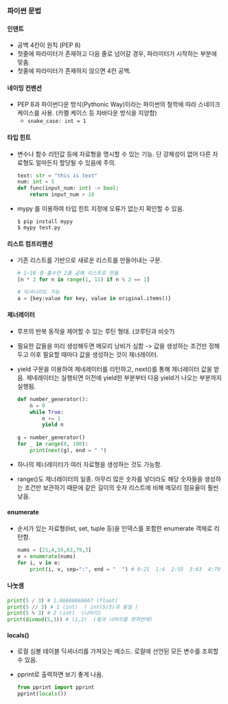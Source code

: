 ### 파이썬 문법

#### 인덴트

* 공백 4칸이 원칙 (PEP 8)
* 첫줄에 파라미터가 존재하고 다음 줄로 넘어갈 경우, 파라미터가 시작하는 부분에 맞춤.
* 첫줄에 파라미터가 존재하지 않으면 4칸 공백.

#### 네이밍 컨벤션

* PEP 8과 파이썬다운 방식(Pythonic Way)이라는 파이썬의 철학에 따라 스네이크 케이스를 사용. (카멜 케이스 등 자바다운 방식을 지양함)
  * `snake_case: int = 1`

#### 타입 힌트

* 변수나 함수 리턴값 등에 자료형을 명시할 수 있는 기능. 단 강제성이 없어 다른 자료형도 얼마든지 할당될 수 있음에 주의.

  ```python
  text: str = "this is text"
  num: int = 5
  def func(input_num: int) -> bool:
      return input_num > 10
  ```

* mypy 를 이용하여 타입 힌트 지정에 오류가 없는지 확인할 수 있음.

  ```
  $ pip install mypy
  $ mypy test.py
  ```

#### 리스트 컴프리헨션

* 기존 리스트를 기반으로 새로운 리스트를 만들어내는 구문.

  ```python
  # 1~10 중 홀수만 2를 곱해 리스트로 만듦
  [n * 2 for n in range(1, 11) if n % 2 == 1]
  
  # 딕셔너리도 가능
  a = {key:value for key, value in original.items()}
  ```

#### 제너레이터

* 루프의 반복 동작을 제어할 수 있는 루틴 형태. (코루틴과 비슷?)
* 필요한 값들을 미리 생성해두면 메모리 낭비가 심함 -> 값을 생성하는 조건만 정해두고 이후 필요할 때마다 값을 생성하는 것이 제너레이터.

* yield 구문을 이용하여 제네레이터를 리턴하고, next()를 통해 제너레이터 값을 받음. 제네레이터는 실행되면 이전에 yield한 부분부터 다음 yield가 나오는 부분까지 실행됨.

  ```python
  def number_generator():
      n = 0
      while True:
          n += 1
          yield n
          
  g = number_generator()
  for _ in range(0, 100):
      print(next(g), end = " ")
  ```

* 하나의 제너레이터가 여러 자료형을 생성하는 것도 가능함.

* range()도 제너레이터의 일종. 아무리 많은 숫자를 넣더라도 해당 숫자들을 생성하는 조건만 보관하기 때문에 같은 길이의 숫자 리스트에 비해 메모리 점유율이 훨씬 낮음.

#### enumerate

* 순서가 있는 자료형(list, set, tuple 등)을 인덱스를 포함한 enumerate 객체로 리턴함.

  ````python
  nums = [21,4,55,63,79,3]
  e = enumerate(nums)
  for i, v in e:
      print(i, v, sep=":", end = "  ") # 0:21  1:4  2:55  3:63  4:79  5:3  
  ````

#### 나눗셈

```python
print(5 / 3) # 1.66666666667 (float) 
print(5 // 3) # 1 (int)  ( int(5/3)과 동일 )
print(5 % 3) # 2 (int)  (나머지)
print(divmod(5,3)) # (1,2)  (몫과 나머지를 한꺼번에)
```

#### locals()

* 로컬 심볼 테이블 딕셔너리를 가져오는 메소드. 로컬에 선언된 모든 변수를 조회할 수 있음.

* pprint로 출력하면 보기 좋게 나옴.

  ```python
  from pprint import pprint
  pprint(locals())
  ```